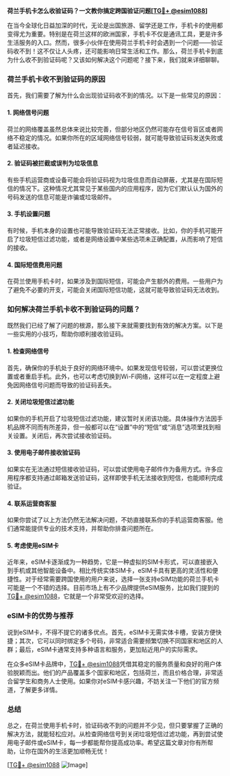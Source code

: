 **荷兰手机卡怎么收验证码？一文教你搞定跨国验证问题[[TG💪+ @esim1088](https://t.me/s/esim1088)]**

在当今全球化日益加深的时代，无论是出国旅游、留学还是工作，手机卡的使用都变得尤为重要。特别是在荷兰这样的欧洲国家，手机卡不仅是通讯工具，更是许多生活服务的入口。然而，很多小伙伴在使用荷兰手机卡时会遇到一个问题——验证码收不到！这不仅让人头疼，还可能影响日常生活和工作。那么，荷兰手机卡到底为什么收不到验证码呢？又该如何解决这个问题呢？接下来，我们就来详细聊聊。

### 荷兰手机卡收不到验证码的原因

首先，我们需要了解为什么会出现验证码收不到的情况。以下是一些常见的原因：

#### 1. 网络信号问题
荷兰的网络覆盖虽然总体来说比较完善，但部分地区仍然可能存在信号盲区或者网络不稳定的情况。如果你所在的区域网络信号较弱，就可能导致验证码发送失败或者延迟接收。

#### 2. 验证码被拦截或误判为垃圾信息
有些手机运营商或设备可能会将验证码视为垃圾信息而自动屏蔽，尤其是在国际短信的情况下。这种情况尤其常见于某些国内的应用程序，因为它们默认认为国外的号码发送的信息可能是诈骗或垃圾邮件。

#### 3. 手机设置问题
有时候，手机本身的设置也可能导致验证码无法正常接收。比如，你的手机可能开启了垃圾短信过滤功能，或者是网络设置中某些选项未正确配置，从而影响了短信的接收。

#### 4. 国际短信费用问题
在荷兰使用手机卡时，如果涉及到国际短信，可能会产生额外的费用。一些用户为了避免不必要的开支，可能会关闭国际短信功能，这就可能导致验证码无法收到。

### 如何解决荷兰手机卡收不到验证码的问题？

既然我们已经了解了问题的根源，那么接下来就需要找到有效的解决方案。以下是一些实用的小技巧，帮助你顺利接收验证码。

#### 1. 检查网络信号
首先，确保你的手机处于良好的网络环境中。如果发现信号较弱，可以尝试更换位置或者重启手机。此外，也可以考虑切换到Wi-Fi网络，这样可以在一定程度上避免因网络信号问题而导致的验证码丢失。

#### 2. 关闭垃圾短信过滤功能
如果你的手机开启了垃圾短信过滤功能，建议暂时关闭该功能。具体操作方法因手机品牌不同而有所差异，但一般都可以在“设置”中的“短信”或“消息”选项里找到相关设置。关闭后，再次尝试接收验证码。

#### 3. 使用电子邮件接收验证码
如果实在无法通过短信接收验证码，可以尝试使用电子邮件作为备用方式。许多应用程序都支持通过邮箱发送验证码，这样即使手机无法接收到短信，也能顺利完成验证。

#### 4. 联系运营商客服
如果你尝试了以上方法仍然无法解决问题，不妨直接联系你的手机运营商客服。他们通常能提供专业的技术支持，并帮助你排查问题所在。

#### 5. 考虑使用eSIM卡
近年来，eSIM卡逐渐成为一种趋势，它是一种虚拟的SIM卡形式，可以直接嵌入到手机或其他智能设备中。相比传统实体SIM卡，eSIM卡具有更高的灵活性和便捷性。对于经常需要跨国使用的用户来说，选择一张支持eSIM功能的荷兰手机卡可能是一个不错的选择。目前市场上有不少品牌提供eSIM服务，比如我们提到的[TG💪+ @esim1088](https://t.me/s/esim1088)，它就是一个非常受欢迎的选择。

### eSIM卡的优势与推荐

说到eSIM卡，不得不提它的诸多优点。首先，eSIM卡无需实体卡槽，安装方便快捷；其次，它可以同时绑定多个号码，非常适合需要频繁切换不同国家和地区的人群；最后，eSIM卡通常支持多种语言和服务，更加贴近用户的实际需求。

在众多eSIM卡品牌中，[TG💪+ @esim1088](https://t.me/s/esim1088)凭借其稳定的服务质量和良好的用户体验脱颖而出。他们的产品覆盖多个国家和地区，包括荷兰，而且价格合理，非常适合留学生和商务人士使用。如果你对eSIM卡感兴趣，不妨关注一下他们的官方频道，了解更多详情。

### 总结

总之，在荷兰使用手机卡时，验证码收不到的问题并不少见，但只要掌握了正确的解决方法，就能轻松应对。从检查网络信号到关闭垃圾短信过滤功能，再到尝试使用电子邮件或eSIM卡，每一步都能帮你提高成功率。希望这篇文章对你有所帮助，让你在国外的生活更加顺畅无忧！

[[TG💪+ @esim1088](https://t.me/s/esim1088) ![Image](https://i.postimg.cc/4NQfJmqS/Snipaste-2025-05-13-00-14-12.png)]